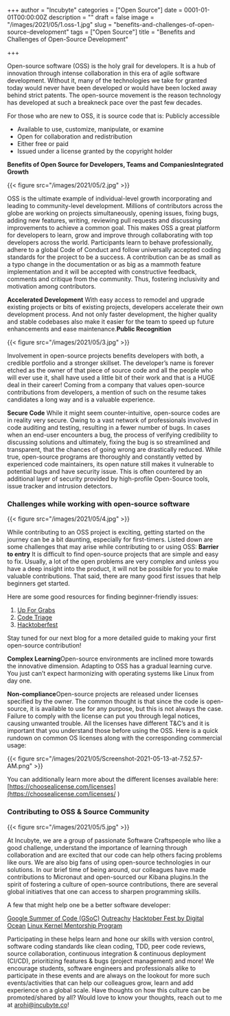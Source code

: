 +++
author = "Incubyte"
categories = ["Open Source"]
date = 0001-01-01T00:00:00Z
description = ""
draft = false
image = "/images/2021/05/1.oss-1.jpg"
slug = "benefits-and-challenges-of-open-source-development"
tags = ["Open Source"]
title = "Benefits and Challenges of Open-Source Development"

+++


Open-source software (OSS) is the holy grail for developers. It is a hub of innovation through intense collaboration in this era of agile software development. Without it, many of the technologies we take for granted today would never have been developed or would have been locked away behind strict patents. The open-source movement is the reason technology has developed at such a breakneck pace over the past few decades.

For those who are new to OSS, it is source code that is: Publicly accessible

* Available to use, customize, manipulate, or examine
* Open for collaboration and redistribution
* Either free or paid
* Issued under a license granted by the copyright holder 

**Benefits of Open Source for Developers, Teams and Companies********Integrated Growth******

{{< figure src="/images/2021/05/2.jpg" >}}

OSS is the ultimate example of individual-level growth incorporating and leading to community-level development. Millions of contributors across the globe are working on projects simultaneously, opening issues, fixing bugs, adding new features, writing, reviewing pull requests and discussing improvements to achieve a common goal. This makes OSS a great platform for developers to learn, grow and improve through collaborating with top developers across the world. Participants learn to behave professionally, adhere to a global Code of Conduct and follow universally accepted coding standards for the project to be a success.   A contribution can be as small as a typo change in the documentation or as big as a mammoth feature implementation and it will be accepted with constructive feedback, comments and critique from the community. Thus, fostering inclusivity and motivation among contributors.

******Accelerated Development****** With easy access to remodel and upgrade existing projects or bits of existing projects, developers accelerate their own development process. And not only faster development, the higher quality and stable codebases also make it easier for the team to speed up future enhancements and ease maintenance.******Public Recognition******

{{< figure src="/images/2021/05/3.jpg" >}}

Involvement in open-source projects benefits developers with both, a credible portfolio and a stronger skillset. The developer’s name is forever etched as the owner of that piece of source code and all the people who will ever use it, shall have used a little bit of their work and that is a HUGE deal in their career!   Coming from a company that values open-source contributions from developers, a mention of such on the resume takes candidates a long way and is a valuable experience.

******Secure Code****** While it might seem counter-intuitive, open-source codes are in reality very secure. Owing to a vast network of professionals involved in code auditing and testing, resulting in a fewer number of bugs. In cases when an end-user encounters a bug, the process of verifying credibility to discussing solutions and ultimately, fixing the bug is so streamlined and transparent, that the chances of going wrong are drastically reduced.   While true, open-source programs are thoroughly and constantly vetted by experienced code maintainers, its open nature still makes it vulnerable to potential bugs and have security issue. This is often countered by an additional layer of security provided by high-profile Open-Source tools, issue tracker and intrusion detectors.

### Challenges while working with open-source software

{{< figure src="/images/2021/05/4.jpg" >}}

While contributing to an OSS project is exciting, getting started on the journey can be a bit daunting, especially for first-timers. Listed down are some challenges that may arise while contributing to or using OSS:  **Barrier to entry**  It is difficult to find open-source projects that are simple and easy to fix. Usually, a lot of the open problems are very complex and unless you have a deep insight into the product, it will not be possible for you to make valuable contributions. That said, there are many good first issues that help beginners get started.

Here are some good resources for finding beginner-friendly issues:

1. [Up For Grabs](https://up-for-grabs.net/#/)
2. [Code Triage](https://www.codetriage.com)
3. [Hacktoberfest](https://hacktoberfest.digitalocean.com)

Stay tuned for our next blog for a more detailed guide to making your first open-source contribution!

**Complex Learning**Open-source environments are inclined more towards the innovative dimension. Adapting to OSS has a gradual learning curve. You just can’t expect harmonizing with operating systems like Linux from day one.

**Non-compliance**Open-source projects are released under licenses specified by the owner. The common thought is that since the code is open-source, it is available to use for any purpose, but this is not always the case. Failure to comply with the license can put you through legal notices, causing unwanted trouble. All the licenses have different T&C’s and it is important that you understand those before using the OSS.   Here is a quick rundown on common OS licenses along with the corresponding commercial usage:

{{< figure src="/images/2021/05/Screenshot-2021-05-13-at-7.52.57-AM.png" >}}

You can additionally learn more about the different licenses available here: [https://choosealicense.com/licenses](https://choosealicense.com/licenses/ ) 

### Contributing to OSS & Source Community

{{< figure src="/images/2021/05/5.jpg" >}}

At Incubyte, we are a group of passionate Software Craftspeople who like a good challenge, understand the importance of learning through collaboration and are excited that our code can help others facing problems like ours. We are also big fans of using open-source technologies in our solutions. In our brief time of being around, our colleagues have made contributions to Micronaut and open-sourced our Kibana plugins.In the spirit of fostering a culture of open-source contributions, there are several global initiatives that one can access to sharpen programming skills.

A few that might help one be a better software developer:

[Google Summer of Code (GSoC)](https://summerofcode.withgoogle.com) [Outreachy](https://www.outreachy.org)  [Hacktober Fest by Digital Ocean](https://hacktoberfest.digitalocean.com) [Linux Kernel Mentorship Program](https://www.linuxfoundation.org/en/about/diversity-inclusivity/mentorship/)

Participating in these helps learn and hone our skills with version control, software coding standards like clean coding, TDD, peer code reviews, source collaboration, continuous integration & continuous deployment (CI/CD), prioritizing features & bugs (project management) and more!   We encourage students, software engineers and professionals alike to participate in these events and are always on the lookout for more such events/activities that can help our colleagues grow, learn and add experience on a global scale.   Have thoughts on how this culture can be promoted/shared by all? Would love to know your thoughts, reach out to me at [arohi@incubyte.co](/benefits-and-challenges-of-open-source-development-4/arohi@incubyte.co)! 

